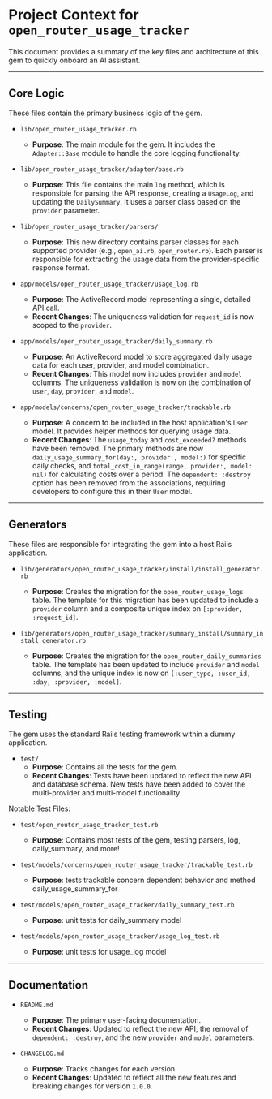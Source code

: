 # Project Context for `open_router_usage_tracker`

This document provides a summary of the key files and architecture of this gem to quickly onboard an AI assistant.

---

## Core Logic

These files contain the primary business logic of the gem.

*   `lib/open_router_usage_tracker.rb`
    *   **Purpose**: The main module for the gem. It includes the `Adapter::Base` module to handle the core logging functionality.

*   `lib/open_router_usage_tracker/adapter/base.rb`
    *   **Purpose**: This file contains the main `log` method, which is responsible for parsing the API response, creating a `UsageLog`, and updating the `DailySummary`. It uses a parser class based on the `provider` parameter.

*   `lib/open_router_usage_tracker/parsers/`
    *   **Purpose**: This new directory contains parser classes for each supported provider (e.g., `open_ai.rb`, `open_router.rb`). Each parser is responsible for extracting the usage data from the provider-specific response format.

*   `app/models/open_router_usage_tracker/usage_log.rb`
    *   **Purpose**: The ActiveRecord model representing a single, detailed API call. 
    *   **Recent Changes**: The uniqueness validation for `request_id` is now scoped to the `provider`.

*   `app/models/open_router_usage_tracker/daily_summary.rb`
    *   **Purpose**: An ActiveRecord model to store aggregated daily usage data for each user, provider, and model combination.
    *   **Recent Changes**: This model now includes `provider` and `model` columns. The uniqueness validation is now on the combination of `user`, `day`, `provider`, and `model`.

*   `app/models/concerns/open_router_usage_tracker/trackable.rb`
    *   **Purpose**: A concern to be included in the host application's `User` model. It provides helper methods for querying usage data.
    *   **Recent Changes**: The `usage_today` and `cost_exceeded?` methods have been removed. The primary methods are now `daily_usage_summary_for(day:, provider:, model:)` for specific daily checks, and `total_cost_in_range(range, provider:, model: nil)` for calculating costs over a period. The `dependent: :destroy` option has been removed from the associations, requiring developers to configure this in their `User` model.

---

## Generators

These files are responsible for integrating the gem into a host Rails application.

*   `lib/generators/open_router_usage_tracker/install/install_generator.rb`
    *   **Purpose**: Creates the migration for the `open_router_usage_logs` table. The template for this migration has been updated to include a `provider` column and a composite unique index on `[:provider, :request_id]`.

*   `lib/generators/open_router_usage_tracker/summary_install/summary_install_generator.rb`
    *   **Purpose**: Creates the migration for the `open_router_daily_summaries` table. The template has been updated to include `provider` and `model` columns, and the unique index is now on `[:user_type, :user_id, :day, :provider, :model]`.

---

## Testing

The gem uses the standard Rails testing framework within a dummy application.

*   `test/`
    *   **Purpose**: Contains all the tests for the gem.
    *   **Recent Changes**: Tests have been updated to reflect the new API and database schema. New tests have been added to cover the multi-provider and multi-model functionality.

Notable Test Files:

*   `test/open_router_usage_tracker_test.rb`
    *  **Purpose**: Contains most tests of the gem, testing parsers, log, daily_summary, and more!

*   `test/models/concerns/open_router_usage_tracker/trackable_test.rb`
    * **Purpose**: tests trackable concern dependent behavior and method daily_usage_summary_for

*   `test/models/open_router_usage_tracker/daily_summary_test.rb`
    * **Purpose**: unit tests for daily_summary model

*   `test/models/open_router_usage_tracker/usage_log_test.rb`
    * **Purpose**: unit tests for usage_log model
---

## Documentation

*   `README.md`
    *   **Purpose**: The primary user-facing documentation.
    *   **Recent Changes**: Updated to reflect the new API, the removal of `dependent: :destroy`, and the new `provider` and `model` parameters.

*   `CHANGELOG.md`
    *   **Purpose**: Tracks changes for each version.
    *   **Recent Changes**: Updated to reflect all the new features and breaking changes for version `1.0.0`.